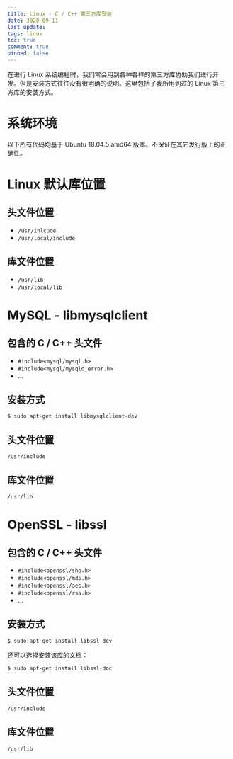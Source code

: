 ```yaml
---
title: Linux - C / C++ 第三方库安装
date: 2020-09-11
last_update:
tags: linux
toc: true
comment: true
pinned: false
---
```


在进行 Linux 系统编程时，我们常会用到各种各样的第三方库协助我们进行开发。但是安装方式往往没有很明确的说明。这里包括了我所用到过的 Linux 第三方库的安装方式。

# 系统环境

以下所有代码均基于 Ubuntu 18.04.5 amd64 版本。不保证在其它发行版上的正确性。

# Linux 默认库位置

## 头文件位置

-  `/usr/inlcude`
- `/usr/local/include`

## 库文件位置

- `/usr/lib`
- `/usr/local/lib`

# MySQL - libmysqlclient

## 包含的 C / C++ 头文件

- `#include<mysql/mysql.h>`
- `#include<mysql/mysqld_error.h>`
- ...

## 安装方式

```shell
$ sudo apt-get install libmysqlclient-dev
```

## 头文件位置

`/usr/include`

## 库文件位置

`/usr/lib`

# OpenSSL - libssl

## 包含的 C / C++ 头文件

- `#include<openssl/sha.h>`
- `#include<openssl/md5.h>`
- `#include<openssl/aes.h>`
- `#include<openssl/rsa.h>`
- ...

## 安装方式

```shell
$ sudo apt-get install libssl-dev
```

还可以选择安装该库的文档：

```shell
$ sudo apt-get install libssl-doc
```

## 头文件位置

`/usr/include`

## 库文件位置

`/usr/lib`